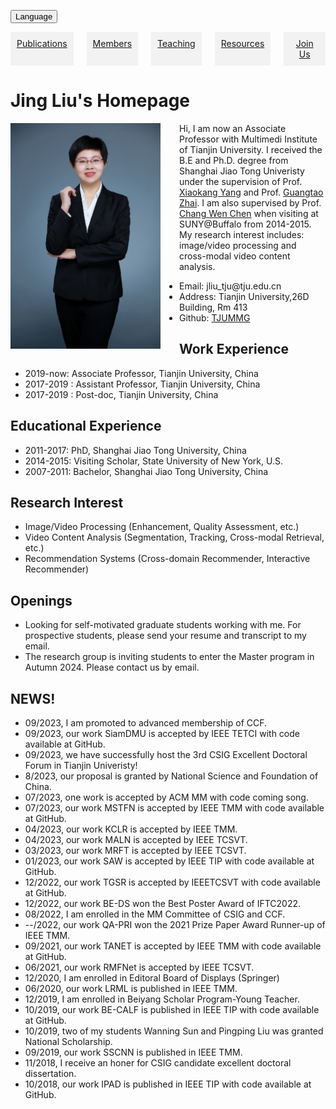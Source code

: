 <!-- CSS -->
<style>
.columns {
  display: flex;
}

.column {
  flex: 1;
  text-align: center;
  padding: 10px;
  background-color: #f2f2f2;
}
 .language-content {
  margin-bottom: 15px;
} 
</style>
<button onclick="toggleLanguage()">Language</button>

<!-- 英文内容 -->
<div id="content" class="language-content">
<!-- 分栏界面开始 -->
<div class="columns">
  <a href="publications.html" class="column" target="_blank">Publications</a>
  <a href="members.html" class="column" target="_blank">Members</a>
  <a href="teaching.html" class="column" target="_blank">Teaching</a>
  <a href="resources.html" class="column" target="_blank">Resources</a>
  <a href="joinus.html" class="column" target="_blank">Join Us</a>
</div>
<!-- 分栏界面结束 -->
<!-- README.md -->
<h1>Jing Liu's Homepage</h1>

<img src="image.png" alt="图片描述" style="float:left;margin-right:30px;margin-left:0px;max-width:240px; height:auto;" />

Hi, I am now an Associate Professor with Multimedi Institute of Tianjin University. I received the B.E and Ph.D. degree from Shanghai Jiao Tong Univeristy under the supervision of Prof. <a href="https://english.seiee.sjtu.edu.cn/english/detail/842_802.htm">Xiaokang Yang</a> and Prof. <a href="https://scholar.google.ca/citations?user=E6zbSYgAAAAJ">Guangtao Zhai</a>. I am also supervised by Prof. <a href="https://cse.buffalo.edu/UBMM/People/dr.chen.html">Chang Wen Chen</a> when visiting at SUNY@Buffalo from 2014-2015. My research interest includes: image/video processing and cross-modal video content analysis.
  <ul>
    <li>Email:  jliu_tju@tju.edu.cn</li>
    <li>Address: Tianjin University,26D Building, Rm 413</li>
    <li>Github: <a href="https://github.com/TJUMMG" target="_blank">TJUMMG</a></li>
  </ul>

<h2>Work Experience</h2>
  <ul>
    <li>2019-now: Associate Professor, Tianjin University, China </li>
    <li>2017-2019 : Assistant Professor, Tianjin University, China</li>
    <li>2017-2019 : Post-doc, Tianjin University, China</li>
  </ul>

<h2>Educational Experience</h2>
  <ul>
    <li>2011-2017: PhD, Shanghai Jiao Tong University, China</li>
    <li>2014-2015: Visiting Scholar, State University of New York, U.S.</li>
    <li>2007-2011: Bachelor, Shanghai Jiao Tong University, China</li>
  </ul>

<h2>Research Interest</h2>
  <ul>
    <li>Image/Video Processing (Enhancement, Quality Assessment,  etc.)</li>
    <li>Video Content Analysis (Segmentation, Tracking, Cross-modal Retrieval, etc.)</li>
    <li>Recommendation Systems (Cross-domain Recommender, Interactive Recommender)</li>
  </ul>

<h2>Openings</h2>
  <ul>
    <li>Looking for self-motivated graduate students working with me. For prospective students, please send your resume and transcript to my email.</li>
    <li>The research group is inviting students to enter the Master program in Autumn 2024. Please contact us by email.</li>
  </ul>

<h2>NEWS!</h2>
  <ul>
    <li>09/2023, I am promoted to advanced membership of CCF.</li>
    <li>09/2023, our work SiamDMU is accepted by IEEE TETCI  with code available at GitHub.</li>
    <li>09/2023, we have successfully host the 3rd CSIG Excellent Doctoral Forum in Tianjin Univeristy!</li>
    <li>8/2023, our proposal is granted by National Science and Foundation of China.</li>
    <li>07/2023, one work is accepted by ACM MM with code coming song.</li>
    <li>07/2023, our work MSTFN is accepted by IEEE TMM with code available at GitHub.</li>
    <li>04/2023, our work KCLR is accepted by IEEE TMM.</li>
    <li>04/2023, our work MALN is accepted by IEEE TCSVT.</li>
    <li>03/2023, our work MRFT is accepted by IEEE TCSVT.</li>
    <li>01/2023, our work SAW is accepted by IEEE TIP with code available at GitHub.</li>
    <li>12/2022, our work TGSR is accepted by IEEETCSVT with code available at GitHub.</li>
    <li>12/2022, our work BE-DS won the Best Poster Award of IFTC2022.</li>
    <li>08/2022, I am enrolled in the MM Committee of CSIG and CCF.</li>
    <li>--/2022, our work QA-PRI won the 2021 Prize Paper Award Runner-up of IEEE TMM.</li>
    <li>09/2021, our work TANET is accepted by IEEE TMM with code available at GitHub.</li>
    <li>06/2021, our work RMFNet is accepted by IEEE TCSVT.</li>
    <li>12/2020, I am enrolled  in Editoral Board of Displays (Springer)</li>
    <li>06/2020, our work LRML is published in IEEE TMM.</li>
    <li>12/2019, I am enrolled in Beiyang Scholar Program-Young Teacher.</li>
    <li>10/2019, our work BE-CALF is published in IEEE TIP with code available at GitHub.</li>
    <li>10/2019, two of my students Wanning Sun and Pingping Liu was granted National Scholarship.</li>
    <li>09/2019, our work SSCNN is published in IEEE TMM.</li>
    <li>11/2018, I receive an honer for CSIG candidate excellent doctoral dissertation.</li>
    <li>10/2018, our work IPAD is published in IEEE TIP with code available at GitHub.</li>
  </ul>
</div>

<!-- 中文内容 -->
<div id="zh-CN" class="language-content" style="display: none;">
<!-- 分栏界面开始 -->
<div class="columns">
  <a href="publications.html" class="column" target="_blank">出版物</a>
  <a href="members.html" class="column" target="_blank">成员</a>
  <a href="teaching.html" class="column" target="_blank">教学</a>
  <a href="resources.html" class="column" target="_blank">资源</a>
  <a href="joinus.html" class="column" target="_blank">加入我们</a>
</div>
<!-- 分栏界面结束 -->
<!-- README.md -->
<h1>刘婧的主页</h1>

<img src="image.png" alt="图片描述" style="float:left;margin-right:30px;margin-left:0px;max-width:240px; height:auto;" />

大家好，我现在是天津大学电气自动化与信息工程学院的副教授。毕业于上海交通大学，师从<a href="https://english.seiee.sjtu.edu.cn/english/detail/842_802.htm">杨小康</a>教授和<a href="https://scholar.google.ca/citations?user=E6zbSYgAAAAJ">翟广涛</a>教授，获得了学士学位和博士学位。2014-2015年访问SUNY@Buffalo期间，我的导师是<a href="https://cse.buffalo.edu/UBMM/People/dr.chen.html">陈长汶</a> 教授。我的研究兴趣包括:图像/视频处理和跨模态视频内容分析。
  <ul>
    <li>邮箱:  jliu_tju@tju.edu.cn</li>
    <li>地址: 天津大学卫津路校区26教D区413</li>
    <li>实验室Github: <a href="https://github.com/TJUMMG" target="_blank">TJUMMG</a></li>
  </ul>

<h2>工作经历</h2>
  <ul>
    <li>2019-至今: 副教授, 天津大学 </li>
    <li>2017-2019 : 助理教授, 天津大学</li>
    <li>2017-2019 : 博士后, 天津大学</li>
  </ul>

<h2>教育经历</h2>
  <ul>
    <li>2011-2017: 博士, 上海交通大学</li>
    <li>2014-2015: 访问学者, 美国纽约州立大学</li>
    <li>2007-2011: 本科, 上海交通大学</li>
  </ul>

<h2>研究兴趣</h2>
  <ul>
    <li>图像/视频处理（增强、质量评估等）</li>
    <li>视频内容分析（分割、跟踪、跨模态检索等）</li>
    <li>推荐系统（跨域推荐器、交互式推荐器）</li>
  </ul>

<h2>招生</h2>
  <ul>
    <li>寻找有上进心的研究生和我一起工作。对于未来的学生，请将你的简历和成绩单发送到我的电子邮件中。</li>
    <li>课题组招收2024年秋季入学硕士，欢迎保研/考研同学邮件联系。</li>
  </ul>

<h2>消息！</h2>
  <ul>
    <li>2023年9月，我晋升为CCF高级会员。</li>
    <li>2023年9月，我们的工作SiamDMU被IEEE TETCI接收，代码可在GitHub上获得。</li>
    <li>09/2023，我们在天津大学成功举办了第三届CSIG优秀博士论坛！</li>
    <li>2023年8月，我们的提案获得国家科学基金资助。</li>
    <li>07/2023, 我们的工作已经被ACM MM接收。</li>
    <li>2023年7月，我们的工作MSTFN被IEEE TMM接收，代码可在GitHub上获得。</li>
    <li>2023年4月，我们的工作KCLR被IEEE TMM接收。</li>
    <li>2023年4月，我们的工作MALN被IEEE TCSVT接收。</li>
    <li>2023年3月，我们的工作MRFT被IEEE TCSVT接收。</li>
    <li>2023年1月，我们的工作SAW被IEEE TIP接收，代码可在GitHub上获得。</li>
    <li>2022年12月，我们的工作TGSR被IEEETCSVT接收，代码可在GitHub上获得。</li>
    <li>2022年12月，我们的工作BE-DS获得IFTC2022最佳海报奖。</li>
    <li>2022年8月，我加入了CSIG和CCF的MM委员会。</li>
    <li>2022年，我们的工作QA-PRI获得了IEEE TMM 2021年度论文奖亚军。</li>
    <li>2021年9月，我们的工作TANET被IEEE TMM接受，代码可在GitHub上获得。</li>
    <li>2021年6月，我们的工作RMFNet被IEEE TCSVT接收。</li>
    <li>2020年12月，我加入了编辑展示委员会(Springer)</li>
    <li>2020年6月，我们的工作LRML发表在IEEE TMM上。</li>
    <li>2019年12月，就读于北洋学者计划-青年教师。</li>
    <li>2019年10月，我们的工作BE-CALF发表在IEEE TIP上，代码可在GitHub上获得。</li>
    <li>2019年10月，我的两名学生Wanning Sun和Pingping Liu获得国家奖学金。</li>
    <li>2019年9月，我们的工作SSCNN发表在IEEE TMM上。</li>
    <li>2018年11月，我收到了一篇CSIG优秀博士论文。</li>
    <li>2018年10月，我们的工作IPAD发表在IEEE TIP上，代码可在GitHub上获得。</li>
  </ul>
</div>

<script>
function toggleLanguage() {
  var content = document.getElementById("content");
  var zhContent = document.getElementById("zh-CN");
  
  if (content.style.display !== "none") {
    content.style.display = "none";
    zhContent.style.display = "block";
  } else {
    content.style.display = "block";
    zhContent.style.display = "none";
  }
}
</script>

